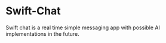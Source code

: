 # Swift-Chat
Swift chat is  a real time simple messaging app with possible AI implementations in the future.
